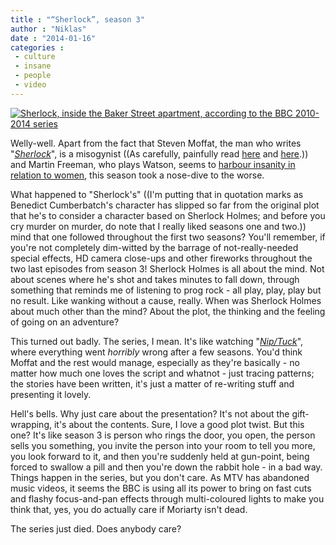 ```yaml
---
title : "“Sherlock”, season 3"
author : "Niklas"
date : "2014-01-16"
categories : 
 - culture
 - insane
 - people
 - video
---
```


[![Sherlock, inside the Baker Street apartment, according to the BBC 2010-2014 series](https://niklasblog.com/wp-content/2014-01-16-sherlock.jpg)](https://niklasblog.com/wp-content/2014-01-16-sherlock.jpg)

Welly-well. Apart from the fact that Steven Moffat, the man who writes "_[Sherlock](http://en.wikipedia.org/wiki/Sherlock_%28TV_series%29)_", is a misogynist ((As carefully, painfully read [here](http://feministwhoniverse.tumblr.com/post/25598314408/steven-moffat-is-a-douchebag-the-masterlist) and [here](http://feministwhoniverse.tumblr.com/post/25598314408/steven-moffat-is-a-douchebag-the-masterlist).)) and Martin Freeman, who plays Watson, seems to [harbour insanity in relation to women](http://www.themarysue.com/martin-freeman-rape-joke), this season took a nose-dive to the worse.

What happened to "Sherlock's" ((I'm putting that in quotation marks as Benedict Cumberbatch's character has slipped so far from the original plot that he's to consider a character based on Sherlock Holmes; and before you cry murder on murder, do note that I really liked seasons one and two.)) mind that one followed throughout the first two seasons? You'll remember, if you're not completely dim-witted by the barrage of not-really-needed special effects, HD camera close-ups and other fireworks throughout the two last episodes from season 3! Sherlock Holmes is all about the mind. Not about scenes where he's shot and takes minutes to fall down, through something that reminds me of listening to prog rock - all play, play, play but no result. Like wanking without a cause, really. When was Sherlock Holmes about much other than the mind? About the plot, the thinking and the feeling of going on an adventure?

This turned out badly. The series, I mean. It's like watching "_[Nip/Tuck](http://en.wikipedia.org/wiki/Nip/Tuck)_", where everything went _horribly_ wrong after a few seasons. You'd think Moffat and the rest would manage, especially as they're basically - no matter how much one loves the script and whatnot - just tracing patterns; the stories have been written, it's just a matter of re-writing stuff and presenting it lovely.

Hell's bells. Why just care about the presentation? It's not about the gift-wrapping, it's about the contents. Sure, I love a good plot twist. But this one? It's like season 3 is person who rings the door, you open, the person sells you something, you invite the person into your room to tell you more, you look forward to it, and then you're suddenly held at gun-point, being forced to swallow a pill and then you're down the rabbit hole - in a bad way. Things happen in the series, but you don't care. As MTV has abandoned music videos, it seems the BBC is using all its power to bring on fast cuts and flashy focus-and-pan effects through multi-coloured lights to make you think that, yes, you do actually care if Moriarty isn't dead.

The series just died. Does anybody care?

<script src="http://assets-polarb-com.a.ssl.fastly.net/assets/polar-embedded.js" async="true" data-publisher="pivic" data-poll-id="152730"></script>
